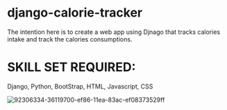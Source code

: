 # django-calorie-tracker
The intention here is to create a web app using Djnago that tracks calories intake and track the calories consumptions.

# SKILL SET REQUIRED:
 Django, Python, BootStrap, HTML, Javascript, CSS

![92306334-36119700-ef86-11ea-83ac-ef08373529ff](https://user-images.githubusercontent.com/117854290/232571404-33e9974c-86db-4d62-adb3-2ac439554297.png)
